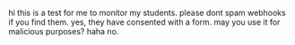 hi this is a test for me to monitor my students.
please dont spam webhooks if you find them.
yes, they have consented with a form.
may you use it for malicious purposes? haha no.
